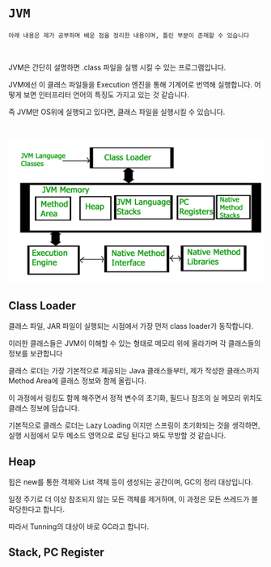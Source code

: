 # `JVM`

`아래 내용은 제가 공부하며 배운 점을 정리한 내용이며, 틀린 부분이 존재할 수 있습니다`

<br/>

JVM은 간단히 설명하면 .class 파일을 실행 시킬 수 있는 프로그램입니다. 

JVM에선 이 클래스 파일들을 Execution 엔진을 통해 기계어로 번역해 실행합니다.
어떻게 보면 인터프리터 언어의 특징도 가지고 있는 것 같습니다.

즉 JVM만 OS위에 실행되고 있다면, 클래스 파일을 실행시킬 수 있습니다.

</br>

![alt text](image.png)

## Class Loader

클래스 파일, JAR 파일이 실행되는 시점에서 가장 먼저 class loader가 동작합니다.

이러한 클래스들은 JVM이 이해할 수 있는 형태로 메모리 위에 올라가며 각 클래스들의 정보를 보관합니다

클래스 로더는 가장 기본적으로 제공되는 Java 클래스들부터, 제가 작성한 클래스까지 Method Area에 클래스 정보와 함께 올립니다.

이 과정에서 링킹도 함께 해주면서 정적 변수의 초기화, 필드나 참조의 실 메모리 위치도 클래스 정보에 담습니다.

기본적으로 클래스 로더는 Lazy Loading 이지만 스프링이 초기화되는 것을 생각하면, 실행 시점에서 모두 메소드 영역으로 로딩 된다고 봐도 무방할 것 같습니다.

## Heap

힙은 new를 통한 객체와 List 객체 등이 생성되는 공간이며, GC의 정리 대상입니다.

일정 주기로 더 이상 참조되지 않는 모든 객체를 제거하며, 이 과정은 모든 쓰레드가 블락당한다고 합니다. 

따라서 Tunning의 대상이 바로 GC라고 합니다.

## Stack, PC Register
